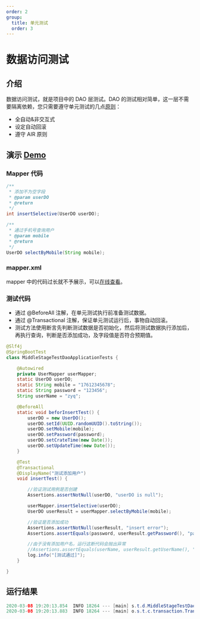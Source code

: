 ```yaml
---
order: 2
group:
  title: 单元测试
  order: 3
---
```


# 数据访问测试

## 介绍

数据访问测试，就是项目中的 DAO 层测试。DAO 的测试相对简单，这一层不需要隔离依赖，您只需要遵守单元测试的几点[原则](https://github.com/alibaba/p3c/blob/master/p3c-gitbook/%E5%8D%95%E5%85%83%E6%B5%8B%E8%AF%95.md#L17)：

- 全自动&非交互式
- 设定自动回滚
- 遵守 AIR 原则

## 演示 [Demo](https://github.com/xiyun-international/java-unit-docs/tree/master/source/middle-stage-test-dao)

### Mapper 代码

```java
/**
 * 添加不为空字段
 * @param userDO
 * @return
 */
int insertSelective(UserDO userDO);

/**
 * 通过手机号查询用户
 * @param mobile
 * @return
 */
UserDO selectByMobile(String mobile);
```

### mapper.xml

mapper 中的代码过长就不予展示，可以[在线查看](https://github.com/xiyun-international/java-unit-docs/blob/master/source/middle-stage-test-dao/src/main/resources/mapper/UserMapper.xml)。

### 测试代码

- 通过 @BeforeAll 注解，在单元测试执行前准备测试数据。
- 通过 @Transactional 注解，保证单元测试运行后，事物自动回滚。
- 测试方法使用断言先判断测试数据是否初始化，然后将测试数据执行添加后，再执行查询，判断是否添加成功，及字段值是否符合预期值。

```java
@Slf4j
@SpringBootTest
class MiddleStageTestDaoApplicationTests {

    @Autowired
    private UserMapper userMapper;
    static UserDO userDO;
    static String mobile = "17612345678";
    static String password = "123456";
    String userName = "zyq";

    @BeforeAll
    static void beforInsertTest() {
        userDO = new UserDO();
        userDO.setId(UUID.randomUUID().toString());
        userDO.setMobile(mobile);
        userDO.setPassword(password);
        userDO.setCrateTime(new Date());
        userDO.setUpdateTime(new Date());
    }

    @Test
    @Transactional
    @DisplayName("测试添加用户")
    void insertTest() {

        //验证测试用例是否创建
        Assertions.assertNotNull(userDO, "userDO is null");

        userMapper.insertSelective(userDO);
        UserDO userResult = userMapper.selectByMobile(mobile);

        //验证是否添加成功
        Assertions.assertNotNull(userResult, "insert error");
        Assertions.assertEquals(password, userResult.getPassword(), "password not equals");

        //由于没有添加用户名，运行这断代码会抛出异常
        //Assertions.assertEquals(userName, userResult.getUserName(), "userName not equals");
        log.info("[测试通过]");
    }

}
```

## 运行结果

```java
2020-03-08 19:20:13.854  INFO 18264 --- [main] s.t.d.MiddleStageTestDaoApplicationTests : [测试通过]
2020-03-08 19:20:13.883  INFO 18264 --- [main] o.s.t.c.transaction.TransactionContext   : Rolled back transaction for test
```
